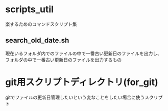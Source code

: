# scripts_util
楽するためのコマンドスクリプト集

## search_old_date.sh
現在いるフォルダ内でのファイルの中で一番古い更新日のファイルを出力し、
フォルダの中で一番古い更新日のファイルを出力するもの

# git用スクリプトディレクトリ(for_git)
gitでファイルの更新日管理したいという変なことをしたい場合に使うスクリプト
